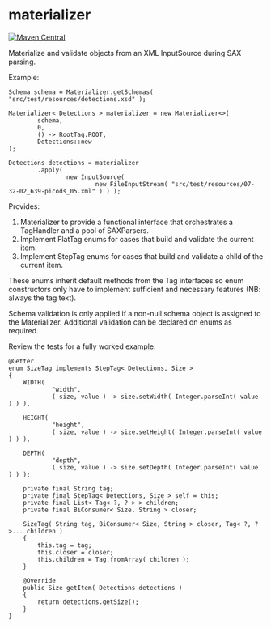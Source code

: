 # materializer
[![Maven Central](https://img.shields.io/maven-central/v/com.brentcroft.tools/materializer.svg?label=Maven%20Central)](https://search.maven.org/search?q=g:%22com.brentcroft.tools%22%20AND%20a:%22materializer%22)

Materialize and validate objects from an XML InputSource during SAX parsing.

Example:

    Schema schema = Materializer.getSchemas( "src/test/resources/detections.xsd" );

    Materializer< Detections > materializer = new Materializer<>(
            schema,
            0, 
            () -> RootTag.ROOT,
            Detections::new
    );

    Detections detections = materializer
            .apply(
                    new InputSource(
                            new FileInputStream( "src/test/resources/07-32-02_639-picods_05.xml" ) ) );

Provides:
1. Materializer to provide a functional interface that orchestrates a TagHandler and a pool of SAXParsers.
2. Implement FlatTag enums for cases that build and validate the current item.
3. Implement StepTag enums for cases that build and validate a child of the current item.

These enums inherit default methods from the Tag interfaces 
so enum constructors only have to implement sufficient and necessary features (NB: always the tag text).

Schema validation is only applied if a non-null schema object is assigned to the Materializer.
Additional validation can be declared on enums as required. 

Review the tests for a fully worked example:

    @Getter
    enum SizeTag implements StepTag< Detections, Size >
    {
        WIDTH(
                "width",
                ( size, value ) -> size.setWidth( Integer.parseInt( value ) ) ),
    
        HEIGHT(
                "height",
                ( size, value ) -> size.setHeight( Integer.parseInt( value ) ) ),
    
        DEPTH(
                "depth",
                ( size, value ) -> size.setDepth( Integer.parseInt( value ) ) );
    
        private final String tag;
        private final StepTag< Detections, Size > self = this;
        private final List< Tag< ?, ? > > children;
        private final BiConsumer< Size, String > closer;
    
        SizeTag( String tag, BiConsumer< Size, String > closer, Tag< ?, ? >... children )
        {
            this.tag = tag;
            this.closer = closer;
            this.children = Tag.fromArray( children );
        }
    
        @Override
        public Size getItem( Detections detections )
        {
            return detections.getSize();
        }
    }

